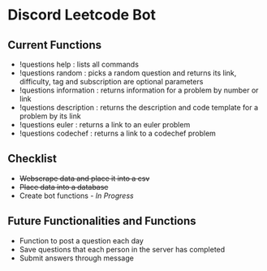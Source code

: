 # Discord Leetcode Bot
## Current Functions
* !questions help : lists all commands
* !questions random <difficulty> <tag> : picks a random question and returns its link, difficulty, tag and subscription are optional parameters
* !questions information <identifier> : returns information for a problem by number or link
* !questions description <link> : returns the description and code template for a problem by its link
* !questions euler : returns a link to an euler problem
* !questions codechef : returns a link to a codechef problem
## Checklist
* ~~Webscrape data and place it into a csv~~
* ~~Place data into a database~~
* Create bot functions - _In Progress_
## Future Functionalities and Functions
* Function to post a question each day 
* Save questions that each person in the server has completed
* Submit answers through message

